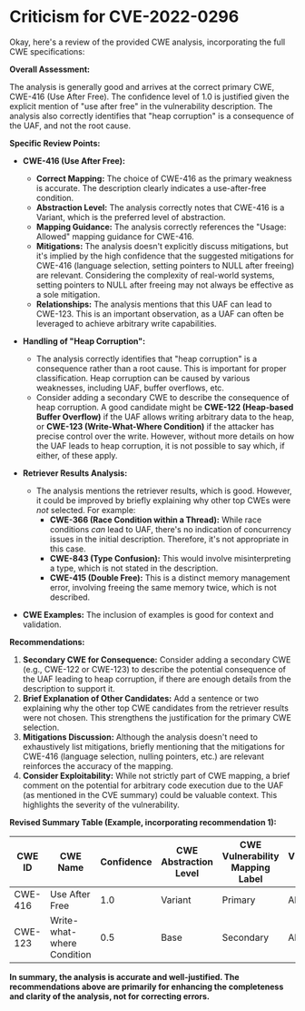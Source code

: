 # Criticism for CVE-2022-0296

Okay, here's a review of the provided CWE analysis, incorporating the full CWE specifications:

**Overall Assessment:**

The analysis is generally good and arrives at the correct primary CWE, CWE-416 (Use After Free). The confidence level of 1.0 is justified given the explicit mention of "use after free" in the vulnerability description. The analysis also correctly identifies that "heap corruption" is a consequence of the UAF, and not the root cause.

**Specific Review Points:**

*   **CWE-416 (Use After Free):**
    *   **Correct Mapping:** The choice of CWE-416 as the primary weakness is accurate. The description clearly indicates a use-after-free condition.
    *   **Abstraction Level:** The analysis correctly notes that CWE-416 is a Variant, which is the preferred level of abstraction.
    *   **Mapping Guidance:** The analysis correctly references the "Usage: Allowed" mapping guidance for CWE-416.
    *   **Mitigations:**  The analysis doesn't explicitly discuss mitigations, but it's implied by the high confidence that the suggested mitigations for CWE-416 (language selection, setting pointers to NULL after freeing) are relevant. Considering the complexity of real-world systems, setting pointers to NULL after freeing may not always be effective as a sole mitigation.
    *   **Relationships:** The analysis mentions that this UAF can lead to CWE-123. This is an important observation, as a UAF can often be leveraged to achieve arbitrary write capabilities.

*   **Handling of "Heap Corruption":**
    *   The analysis correctly identifies that "heap corruption" is a consequence rather than a root cause. This is important for proper classification. Heap corruption can be caused by various weaknesses, including UAF, buffer overflows, etc.
    *   Consider adding a secondary CWE to describe the consequence of heap corruption. A good candidate might be **CWE-122 (Heap-based Buffer Overflow)** if the UAF allows writing arbitrary data to the heap, or **CWE-123 (Write-What-Where Condition)** if the attacker has precise control over the write. However, without more details on how the UAF leads to heap corruption, it is not possible to say which, if either, of these apply.

*   **Retriever Results Analysis:**
    *   The analysis mentions the retriever results, which is good. However, it could be improved by briefly explaining why other top CWEs were *not* selected. For example:
        *   **CWE-366 (Race Condition within a Thread):** While race conditions *can* lead to UAF, there's no indication of concurrency issues in the initial description.  Therefore, it's not appropriate in this case.
        *   **CWE-843 (Type Confusion):** This would involve misinterpreting a type, which is not stated in the description.
        *   **CWE-415 (Double Free):** This is a distinct memory management error, involving freeing the same memory twice, which is not described.

*   **CWE Examples:** The inclusion of examples is good for context and validation.

**Recommendations:**

1.  **Secondary CWE for Consequence:** Consider adding a secondary CWE (e.g., CWE-122 or CWE-123) to describe the potential consequence of the UAF leading to heap corruption, if there are enough details from the description to support it.
2.  **Brief Explanation of Other Candidates:**  Add a sentence or two explaining why the other top CWE candidates from the retriever results were not chosen. This strengthens the justification for the primary CWE selection.
3.  **Mitigations Discussion:** Although the analysis doesn't need to exhaustively list mitigations, briefly mentioning that the mitigations for CWE-416 (language selection, nulling pointers, etc.) are relevant reinforces the accuracy of the mapping.
4.  **Consider Exploitability:** While not strictly part of CWE mapping, a brief comment on the potential for arbitrary code execution due to the UAF (as mentioned in the CVE summary) could be valuable context. This highlights the severity of the vulnerability.

**Revised Summary Table (Example, incorporating recommendation 1):**

| CWE ID | CWE Name | Confidence | CWE Abstraction Level | CWE Vulnerability Mapping Label | CWE-Vulnerability Mapping Notes |
|---|---|---|---|---|---|
| CWE-416 | Use After Free | 1.0 | Variant | Primary | Allowed |
| CWE-123 | Write-what-where Condition | 0.5 | Base | Secondary | Allowed | *(Conditional: Only if the UAF allows arbitrary writes to the heap; Confidence level reflects uncertainty.)*

**In summary, the analysis is accurate and well-justified. The recommendations above are primarily for enhancing the completeness and clarity of the analysis, not for correcting errors.**